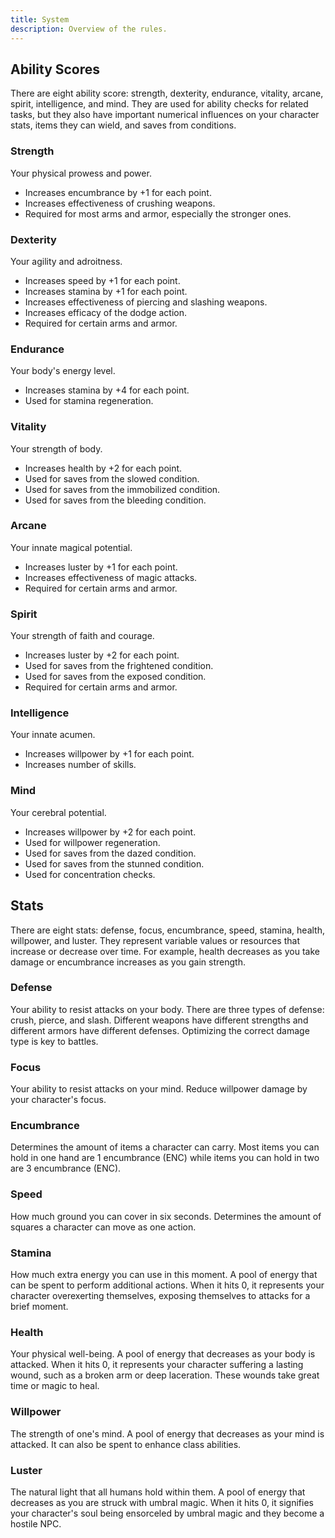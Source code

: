 ```yaml
---
title: System
description: Overview of the rules.
---
```


## Ability Scores

There are eight ability score: strength, dexterity, endurance, vitality, arcane, spirit, intelligence, and mind. They are used for ability checks for related tasks, but they also have important numerical influences on your character stats, items they can wield, and saves from conditions.

### Strength

Your physical prowess and power.

- Increases encumbrance by +1 for each point.
- Increases effectiveness of crushing weapons.
- Required for most arms and armor, especially the stronger ones.

### Dexterity

Your agility and adroitness.

- Increases speed by +1 for each point.
- Increases stamina by +1 for each point.
- Increases effectiveness of piercing and slashing weapons.
- Increases efficacy of the dodge action.
- Required for certain arms and armor.

### Endurance

Your body's energy level.

- Increases stamina by +4 for each point.
- Used for stamina regeneration.

### Vitality

Your strength of body.

- Increases health by +2 for each point.
- Used for saves from the slowed condition.
- Used for saves from the immobilized condition.
- Used for saves from the bleeding condition.

### Arcane

Your innate magical potential.

- Increases luster by +1 for each point.
- Increases effectiveness of magic attacks.
- Required for certain arms and armor.

### Spirit

Your strength of faith and courage.

- Increases luster by +2 for each point.
- Used for saves from the frightened condition.
- Used for saves from the exposed condition.
- Required for certain arms and armor.

### Intelligence

Your innate acumen.

- Increases willpower by +1 for each point.
- Increases number of skills.

### Mind

Your cerebral potential.

- Increases willpower by +2 for each point.
- Used for willpower regeneration.
- Used for saves from the dazed condition.
- Used for saves from the stunned condition.
- Used for concentration checks.

## Stats

There are eight stats: defense, focus, encumbrance, speed, stamina, health, willpower, and luster. They represent variable values or resources that increase or decrease over time. For example, health decreases as you take damage or encumbrance increases as you gain strength.

### Defense

Your ability to resist attacks on your body. There are three types of defense: crush, pierce, and slash. Different weapons have different strengths and different armors have different defenses. Optimizing the correct damage type is key to battles.

### Focus

Your ability to resist attacks on your mind. Reduce willpower damage by your character's focus.

### Encumbrance

Determines the amount of items a character can carry. Most items you can hold in one hand are 1 encumbrance (ENC) while items you can hold in two are 3 encumbrance (ENC).

### Speed

How much ground you can cover in six seconds. Determines the amount of squares a character can move as one action.

### Stamina

How much extra energy you can use in this moment. A pool of energy that can be spent to perform additional actions. When it hits 0, it represents your character overexerting themselves, exposing themselves to attacks for a brief moment.

### Health

Your physical well-being. A pool of energy that decreases as your body is attacked. When it hits 0, it represents your character suffering a lasting wound, such as a broken arm or deep laceration. These wounds take great time or magic to heal.

### Willpower

The strength of one's mind. A pool of energy that decreases as your mind is attacked. It can also be spent to enhance class abilities.

### Luster

The natural light that all humans hold within them. A pool of energy that decreases as you are struck with umbral magic. When it hits 0, it signifies your character's soul being ensorceled by umbral magic and they become a hostile NPC.
